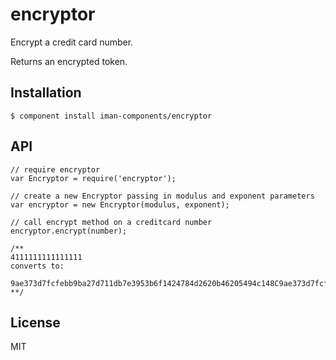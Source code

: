 
# encryptor

  Encrypt a credit card number.

  Returns an encrypted token.

## Installation

    $ component install iman-components/encryptor

## API

	// require encryptor
	var Encryptor = require('encryptor');

	// create a new Encryptor passing in modulus and exponent parameters
	var encryptor = new Encryptor(modulus, exponent);

	// call encrypt method on a creditcard number
	encryptor.encrypt(number);

	/**
	4111111111111111  	
	converts to:
	
	9ae373d7fcfebb9ba27d711db7e3953b6f1424784d2620b46205494c148C9ae373d7fcfebb9ba27d711db7e3953b6f1424784d2620b46205494c148c57f19de8300293df9b1d54e732b5c398f9a9641cfba15bf4d6f07f2a04024fb1de5635d57e188f38ae6eeb02f27ec3be52cf3e9cb16f8d02195352543d0bcf216cfef16bde60a6d0b817a3b5c1d587b2905d34ed1e9958218a241d6194ac45d7e792
	**/
## License
MIT